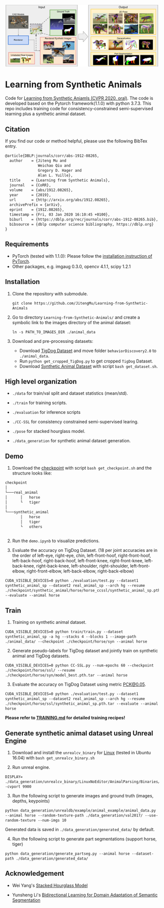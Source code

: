 
![screenshot](./figs/overview.png)

# Learning from Synthetic Animals

Code for [Learning from Synthetic Aniamls (CVPR 2020, oral)](https://arxiv.org/abs/1912.08265). The code is developed based on the Pytorch framework(1.1.0) with python 3.7.3. This repo includes training code for consistency-constrained semi-supervised learning plus a synthetic animal dataset.

## Citation

If you find our code or method helpful, please use the following BibTex entry.
```
@article{DBLP:journals/corr/abs-1912-08265,
  author    = {Jiteng Mu and
               Weichao Qiu and
               Gregory D. Hager and
               Alan L. Yuille},
  title     = {Learning from Synthetic Animals},
  journal   = {CoRR},
  volume    = {abs/1912.08265},
  year      = {2019},
  url       = {http://arxiv.org/abs/1912.08265},
  archivePrefix = {arXiv},
  eprint    = {1912.08265},
  timestamp = {Fri, 03 Jan 2020 16:10:45 +0100},
  biburl    = {https://dblp.org/rec/journals/corr/abs-1912-08265.bib},
  bibsource = {dblp computer science bibliography, https://dblp.org}
}
```

## Requirements
* PyTorch (tested with 1.1.0): Please follow the [installation instruction of PyTorch](http://pytorch.org/).
* Other packages, e.g. imgaug 0.3.0, opencv 4.1.1, scipy 1.2.1

## Installation
1. Clone the repository with submodule.
   ```
   git clone https://github.com/JitengMu/Learning-from-Synthetic-Animals
   ```

2. Go to directory `Learning-from-Synthetic-Animals/` and create a symbolic link to the images directory of the animal dataset:
   ```
   ln -s PATH_TO_IMAGES_DIR ./animal_data
   ```

3. Download and pre-processing datasets:
    * Download [TigDog Dataset](http://calvin.inf.ed.ac.uk/datasets/tigdog/) and move folder `behaviorDiscovery2.0` to `./animal_data`.
    * Run `python get_cropped_TigDog.py` to get cropped `TigDog` Dataset.
    * Download [Synthetic Animal Dataset](https://www.cs.jhu.edu/~qiuwch/animal/) with script `bash get_dataset.sh`.

## High level organization

* `./data` for train/val split and dataset statistics (mean/std).

* `./train` for training scripts.

* `./evaluation` for inference scripts

* `./CC-SSL` for consistency constrained semi-supervised learing.

* `./pose` for stacked hourglass model.

* `./data_generation` for synthetic animal dataset generation.

## Demo

1. Download the [checkpoint](https://www.cs.jhu.edu/~qiuwch/animal/) with script `bash get_checkpoint.sh` and the structure looks like:

```
checkpoint    
│
└───real_animal
│      │   horse
│      └   tiger
│    
└───synthetic_animal
       │   horse
       │   tiger
       └   others
   
```

2. Run the `demo.ipynb` to visualize predictions.
 
3. Evaluate the accuracy on TigDog Dataset. (18 per joint accuracies are in the order of left-eye, right-eye, chin, left-front-hoof, right-front-hoof, left-back-hoof, right-back-hoof, left-front-knee, right-front-knee, left-back-knee, right-back-knee, left-shoulder, right-shoulder, left-front-elbow, right-front-elbow, left-back-elbow, right-back-elbow)

```
CUDA_VISIBLE_DEVICES=0 python ./evaluation/test.py --dataset1 synthetic_animal_sp --dataset2 real_animal_sp --arch hg --resume ./checkpoint/synthetic_animal/horse/horse_ccssl/synthetic_animal_sp.pth.tar --evaluate --animal horse
```

## Train

1. Training on synthetic animal dataset.

```
CUDA_VISIBLE_DEVICES=0 python train/train.py --dataset synthetic_animal_sp -a hg --stacks 4 --blocks 1 --image-path ./animal_data/ --checkpoint ./checkpoint/horse/syn --animal horse
```

2. Generate pseudo-labels for TigDog dataset and jointly train on synthetic animal and TigDog datasets.

```
CUDA_VISIBLE_DEVICES=0 python CC-SSL.py --num-epochs 60 --checkpoint ./checkpoint/horse/ssl/ --resume ./checkpoint/horse/syn/model_best.pth.tar --animal horse
```

3. Evaluate the accuracy on TigDog Dataset using metric PCK@0.05.

```
CUDA_VISIBLE_DEVICES=0 python ./evaluation/test.py --dataset1 synthetic_animal_sp --dataset2 real_animal_sp --arch hg --resume ./checkpoint/horse/ssl/synthetic_animal_sp.pth.tar --evaluate --animal horse
```

**Please refer to [TRAINING.md](TRAINING.md) for detailed training recipes!**

## Generate synthetic animal dataset using Unreal Engine

1. Download and install the `unrealcv_binary` for [Linux](https://cs.jhu.edu/~qiuwch/animal) (tested in Ubuntu 16.04) with `bash get_unrealcv_binary.sh`

2. Run unreal engine. 

```
DISPLAY= ./data_generation/unrealcv_binary/LinuxNoEditor/AnimalParsing/Binaries/Linux/AnimalParsing -cvport 9900
```

3. Run the following script to generate images and ground truth (images, depths, keypoints)

```
python data_generation/unrealdb/example/animal_example/animal_data.py --animal horse --random-texture-path ./data_generation/val2017/ --use-random-texture --num-imgs 10
```
Generated data is saved in `./data_generation/generated_data/` by default.

4. Run the following script to generate part segmentations (support horse, tiger)

```
python data_generation/generate_partseg.py --animal horse --dataset-path ./data_generation/generated_data/
```

## Acknowledgement

* Wei Yang's [Stacked Hourglass Model](https://github.com/bearpaw/pytorch-pose)

* Yunsheng Li's [Bidirectional Learning for Domain Adaptation of Semantic Segmentation](https://github.com/liyunsheng13/BDL)

